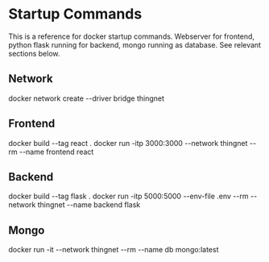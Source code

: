 # Startup Commands

This is a reference for docker startup commands.
Webserver for frontend, python flask running for backend, mongo running as database.
See relevant sections below.

## Network

docker network create --driver bridge thingnet

## Frontend

docker build --tag react .
docker run -itp 3000:3000 --network thingnet --rm --name frontend react

## Backend

docker build --tag flask .
docker run -itp 5000:5000 --env-file .env --rm --network thingnet --name backend flask

## Mongo

docker run -it --network thingnet --rm --name db mongo:latest
